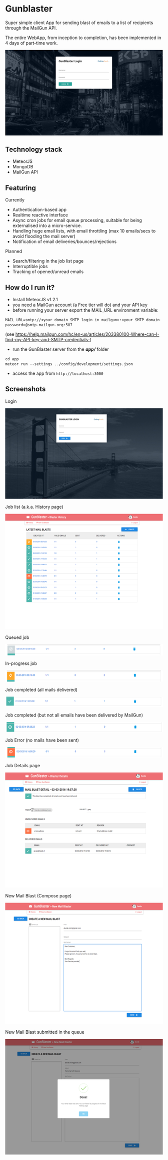 # Gunblaster
Super simple client App for sending blast of emails to a list of recipients through the MailGun API.

The entire WebApp, from inception to completion, has been implemented in 4 days of part-time work.

![ScreenShot](/assets/gunblaster.jpg?raw=true)

## Technology stack
- MeteorJS
- MongoDB
- MailGun API

## Featuring
Currently
- Authentication-based app
- Realtime reactive interface
- Async cron jobs for email queue processing, suitable for being externalised into a micro-service.
- Handling huge email lists, with email throttling (max 10 emails/secs to avoid flooding the mail server)
- Notification of email deliveries/bounces/rejections

Planned
- Search/filtering in the job list page
- Interruptible jobs
- Tracking of opened/unread emails

## How do I run it?

- Install MeteorJS v1.2.1
- you need a MailGun account (a Free tier will do) and your API key
- before running your server export the MAIL_URL environment variable:
```
MAIL_URL=smtp://<your domain SMTP login in mailgun>:<your SMTP domain password>@smtp.mailgun.org:587
```
(see https://help.mailgun.com/hc/en-us/articles/203380100-Where-can-I-find-my-API-key-and-SMTP-credentials-)
- run the GunBlaster server from the **_app/_** folder
```
cd app
meteor run --settings ../config/development/settings.json
```
- access the app from `http://localhost:3000`

## Screenshots

Login

![Login page](/assets/gunblaster-login.jpg?raw=true)

Job list (a.k.a. History page)

![History page](/assets/gunblaster-jobs.png?raw=true)

Queued job

![History page](/assets/gunblaster-job-queued.png?raw=true)

In-progress job

![History page](/assets/gunblaster-job-in-progress.png?raw=true)

Job completed (all mails delivered)

![History page](/assets/gunblaster-job-completed-all-done.png?raw=true)

Job completed (but not all emails have been delivered by MailGun)

![History page](/assets/gunblaster-job-completed-not-all-delivered.png?raw=true)

Job Error (no mails have been sent)

![History page](/assets/gunblaster-job-not-performed.png?raw=true)

Job Details page

![Job Detail page](/assets/gunblaster-job-details.png?raw=true)

New Mail Blast (Compose page)

![New Mail Blast](/assets/gunblaster-compose.png?raw=true)

New Mail Blast submitted in the queue

![New Mail Blast](/assets/gunblaster-compose-done.png?raw=true)
